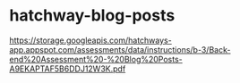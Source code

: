 # hatchway-blog-posts

https://storage.googleapis.com/hatchways-app.appspot.com/assessments/data/instructions/b-3/Back-end%20Assessment%20-%20Blog%20Posts-A9EKAPTAF5B6DDJ12W3K.pdf
